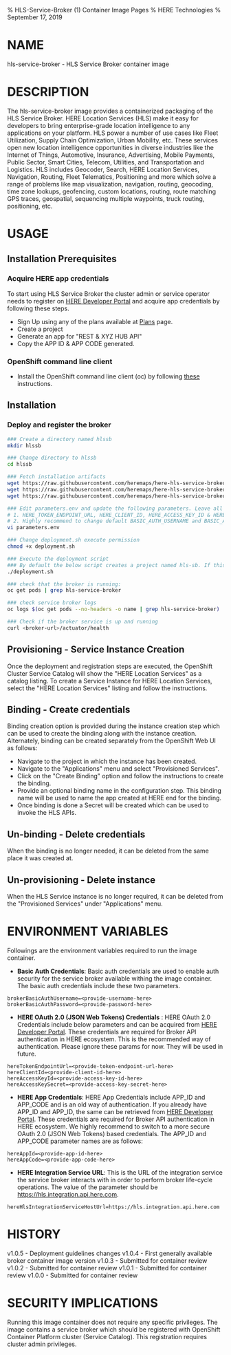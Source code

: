 % HLS-Service-Broker (1) Container Image Pages
% HERE Technologies
% September 17, 2019

# NAME
hls-service-broker \- HLS Service Broker container image

# DESCRIPTION
The hls-service-broker image provides a containerized packaging of the HLS Service Broker.
HERE Location Services (HLS) make it easy for developers to bring enterprise-grade location intelligence to
any applications on your platform. HLS power a number of use cases like Fleet Utilization,
Supply Chain Optimization, Urban Mobility, etc. These services open new location intelligence
opportunities in diverse industries like the Internet of Things, Automotive, Insurance, Advertising,
Mobile Payments, Public Sector, Smart Cities, Telecom, Utilities, and Transportation and Logistics.
HLS includes Geocoder, Search, HERE Location Services, Navigation, Routing, Fleet Telematics,
Positioning and more which solve a range of problems like map visualization, navigation, routing,
geocoding, time zone lookups, geofencing, custom locations, routing, route matching GPS traces, geospatial,
sequencing multiple waypoints, truck routing, positioning, etc.

# USAGE

## Installation Prerequisites

### Acquire HERE app credentials
To start using HLS Service Broker the cluster admin or service operator needs to register on [HERE Developer Portal](https://developer.here.com/plans?utm_medium=referral&utm_source=GitHub-Service-Broker&create=Freemium) and acquire app credentials by following these steps.

* Sign Up using any of the plans available at [Plans](https://developer.here.com/plans?utm_medium=referral&utm_source=GitHub-Service-Broker&create=Freemium) page.
* Create a project
* Generate an app for "REST & XYZ HUB API"
* Copy the APP ID & APP CODE generated.

### OpenShift command line client
* Install the OpenShift command line client (oc) by following [these](https://docs.openshift.com/enterprise/3.1/cli_reference/get_started_cli.html#installing-the-cli) instructions.

## Installation

### Deploy and register the broker

```bash
### Create a directory named hlssb
mkdir hlssb

### Change directory to hlssb
cd hlssb

### Fetch installation artifacts
wget https://raw.githubusercontent.com/heremaps/here-hls-service-broker/v1.0.0/deploy/openshift/deployment.sh
wget https://raw.githubusercontent.com/heremaps/here-hls-service-broker/v1.0.0/deploy/openshift/hls-service-broker.yaml
wget https://raw.githubusercontent.com/heremaps/here-hls-service-broker/v1.0.0/deploy/openshift/parameters.env

### Edit parameters.env and update the following parameters. Leave all other parameters as is.
# 1. HERE_TOKEN_ENDPOINT_URL, HERE_CLIENT_ID, HERE_ACCESS_KEY_ID & HERE_ACCESS_KEY_SECRET from the credentials file downloaded from the prerequisites step.
# 2. Highly recommend to change default BASIC_AUTH_USERNAME and BASIC_AUTH_PASSWORD properties. These credentials are required to register the broker with the OpenShift container catalog.
vi parameters.env

### Change deployment.sh execute permission
chmod +x deployment.sh

### Execute the deployment script
### By default the below script creates a project named hls-sb. If this needs to be changed, modify the deployment.sh file
./deployment.sh

### check that the broker is running:
oc get pods | grep hls-service-broker

### check service broker logs
oc logs $(oc get pods --no-headers -o name | grep hls-service-broker)

### Check if the broker service is up and running
curl <broker-url>/actuator/health

```

## Provisioning - Service Instance Creation
Once the deployment and registration steps are executed, the OpenShift Cluster Service Catalog will show the "HERE Location Services" as a catalog listing.
To create a Service Instance for HERE Location Services, select the "HERE Location Services" listing and follow the instructions.

## Binding - Create credentials
Binding creation option is provided during the instance creation step which can be used to create the binding along with the instance creation.
Alternately, binding can be created separately from the OpenShift Web UI as follows:

* Navigate to the project in which the instance has been created.
* Navigate to the "Applications" menu and select "Provisioned Services".
* Click on the "Create Binding" option and follow the instructions to create the binding.
* Provide an optional binding name in the configuration step. This binding name will be used to name the app created at HERE end for the binding.
* Once binding is done a Secret will be created which can be used to invoke the HLS APIs.

## Un-binding - Delete credentials
When the binding is no longer needed, it can be deleted from the same place it was created at.

## Un-provisioning - Delete instance
When the HLS Service instance is no longer required, it can be deleted from the "Provisioned Services" under "Applications" menu.

# ENVIRONMENT VARIABLES
Followings are the environment variables required to run the image container.

* **Basic Auth Credentials**: Basic auth credentials are used to enable auth security for the service broker available withing the image container.
The basic auth credentials include these two parameters.

```.env
brokerBasicAuthUsername=<provide-username-here>
brokerBasicAuthPassword=<provide-password-here>
```     

* **HERE OAuth 2.0 (JSON Web Tokens) Credentials** : HERE OAuth 2.0 Credentials include below parameters and can be acquired from [HERE Developer Portal](https://developer.here.com/sign-up?utm_medium=referral&utm_source=GitHub-Service-Broker&create=Freemium-Basic&keepState=true&step=terms).
These credentials are required for Broker API authentication in HERE ecosystem. This is the recommended way of authentication.
Please ignore these params for now. They will be used in future.

```.env
hereTokenEndpointUrl=<provide-token-endpoint-url-here>
hereClientId=<provide-client-id-here>
hereAccessKeyId=<provide-access-key-id-here>
hereAccessKeySecret=<provide-access-key-secret-here>
```  

* **HERE App Credentials**: HERE App Credentials include APP_ID and APP_CODE and is an old way of authentication. If you already have APP_ID and APP_ID, the same can be retrieved from [HERE Developer Portal](https://developer.here.com/sign-up?utm_medium=referral&utm_source=GitHub-Service-Broker&create=Freemium-Basic&keepState=true&step=terms).
These credentials are required for Broker API authentication in HERE ecosystem. We highly recommend to switch to a more secure OAuth 2.0 (JSON Web Tokens) based credentials. 
The APP_ID and APP_CODE parameter names are as follows:

```.env
hereAppId=<provide-app-id-here>
hereAppCode=<provide-app-code-here>
```  
* **HERE Integration Service URL**: This is the URL of the integration service the service broker interacts with in order to perform broker life-cycle operations.
The value of the parameter should be https://hls.integration.api.here.com.

```.env
hereHlsIntegrationServiceHostUrl=https://hls.integration.api.here.com
```  


# HISTORY
v1.0.5 - Deployment guidelines changes
v1.0.4 - First generally available broker container image version
v1.0.3 - Submitted for container review
v1.0.2 - Submitted for container review
v1.0.1 - Submitted for container review
v1.0.0 - Submitted for container review

# SECURITY IMPLICATIONS
Running this image container does not require any specific privileges. The image contains a service broker which should be registered 
with OpenShift Container Platform cluster (Service Catalog). This registration requires cluster admin privileges.